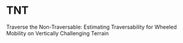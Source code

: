 # TNT
Traverse the Non-Traversable: Estimating Traversability for Wheeled Mobility on Vertically Challenging Terrain
